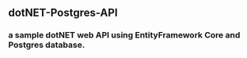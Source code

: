## dotNET-Postgres-API 

### a sample dotNET web API using EntityFramework Core and Postgres database.